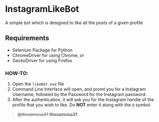 # InstagramLikeBot

A simple bot which is designed to like all the posts of a given profile

## Requirements
 - Selenium Package for Python
 - ChromeDriver for using Chrome, *or*
 - GeckoDriver for using Firefox
 
 ### HOW-TO:
 
 1. Open the `likeBot.exe` file 
 2. Command Line Interface will open, and promt you for a Instagram Username, followed by the Password for the Instagram password.
 3. After the authentication, it will ask you for the Instagram handle of the profile that you wish to like. Do **NOT** enter it along with the `@` symbol
 
 > ~~@thesamosa31~~ **thesamosa31**
